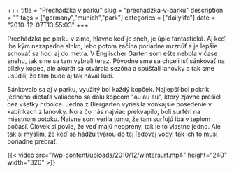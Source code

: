 +++
title = "Prechádzka v parku"
slug = "prechadzka-v-parku"
description = ""
tags = ["germany","munich","park"]
categories = ["dailylife"]
date = "2010-12-07T13:55:03"
+++

Prechádzka po parku v zime, hlavne keď je sneh, je úple fantastická. Aj keď iba kým nezapadne slnko,
lebo potom začína poriadne mrznúť a je lepšie schovať sa hoci aj do metra. V Englischer Garten som
ešte nebola v čase snehu, tak sme sa tam vybrali teraz. Pôvodne sme sa chceli ísť sánkovať na
blízky kopec, ale akurát sa otvárala sezóna a spúšťali lanovky a tak sme usúdili, že tam bude aj
tak nával ľudí.


Sánkovalo sa aj v parku, využitý bol každý kopček. Najlepší bol pokrik jedného dieťaťa valiaceho sa
dolu kopcom "au au au", ktorý zjavne prešiel cez všetky hrbolce. Jedna z Biergarten vyriešila
vonkajšie posedenie v kabínkach z lanovky. No a čo nás najviac prekvapilo, boli surféri na miestnom
potoku. Naivne som verila tomu, že tam surfujú iba v teplom počasí. Človek si povie, že veď majú
neoprény, tak je to vlastne jedno. Ale tak si myslím, že keď sa hádžu tvárou do tej ľadovej vody,
tak ich to musí poriadne prebrať.


{{< video src="/wp-content/uploads/2010/12/wintersurf.mp4" height="240" width="320" >}}

